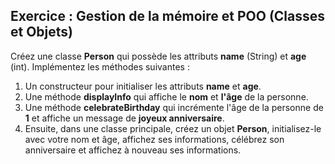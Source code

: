 ## Exercice : Gestion de la mémoire et POO (Classes et Objets)

Créez une classe **Person** qui possède les attributs **name** (String) et **age** (int). Implémentez les méthodes suivantes :

1. Un constructeur pour initialiser les attributs **name** et **age**.
2. Une méthode **displayInfo** qui affiche le **nom** et **l'âge** de la personne.
3. Une méthode **celebrateBirthday** qui incrémente l'âge de la personne de **1** et affiche un message de **joyeux anniversaire**.
4. Ensuite, dans une classe principale, créez un objet **Person**, initialisez-le avec votre nom et âge, affichez ses informations, célébrez son anniversaire et affichez à nouveau ses informations.
